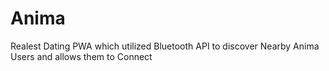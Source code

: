 # Anima

Realest Dating PWA which utilized Bluetooth API to discover Nearby Anima Users and allows them to Connect
